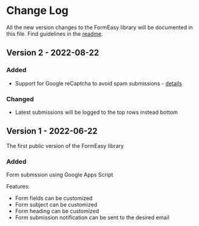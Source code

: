 # Change Log

All the new version changes to the FormEasy library will be documented in this file. Find guidelines in the [readme](https://github.com/Basharath/FormEasy/blob/master/README.md).

## Version 2 - 2022-08-22

### Added

- Support for Google reCaptcha to avoid spam submissions - [details](https://github.com/Basharath/FormEasy#google-recaptcha-v2)

### Changed

- Latest submissions will be logged to the top rows instead bottom

## Version 1 - 2022-06-22

The first public version of the FormEasy library

### Added

Form submssion using Google Apps Script

Features:

- Form fields can be customized
- Form subject can be customized
- Form heading can be customized
- Form submission notification can be sent to the desired email
